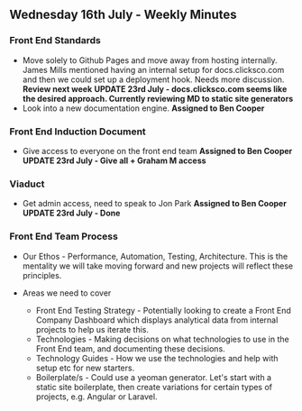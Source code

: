 ## Wednesday 16th July - Weekly Minutes

### Front End Standards 

- Move solely to Github Pages and move away from hosting internally. James Mills mentioned having an internal setup for docs.clicksco.com and then we could set up a deployment hook. Needs more discussion. **Review next week** **UPDATE 23rd July - docs.clicksco.com seems like the desired approach. Currently reviewing MD to static site generators**
- Look into a new documentation engine. **Assigned to Ben Cooper**

### Front End Induction Document 

- Give access to everyone on the front end team **Assigned to Ben Cooper** **UPDATE 23rd July - Give all + Graham M access**

### Viaduct 

- Get admin access, need to speak to Jon Park **Assigned to Ben Cooper** **UPDATE 23rd July - Done**

### Front End Team Process

- Our Ethos - Performance, Automation, Testing, Architecture. This is the mentality we will take moving forward and new projects will reflect these principles.

- Areas we need to cover
	- Front End Testing Strategy - Potentially looking to create a Front End Company Dashboard which displays analytical data from internal projects to help us iterate this.
	- Technologies - Making decisions on what technologies to use in the Front End team, and documenting these decisions.
	- Technology Guides - How we use the technologies and help with setup etc for new starters.
	- Boilerplate/s - Could use a yeoman generator. Let's start with a static site boilerplate, then create variations for certain types of projects, e.g. Angular or Laravel.
	


